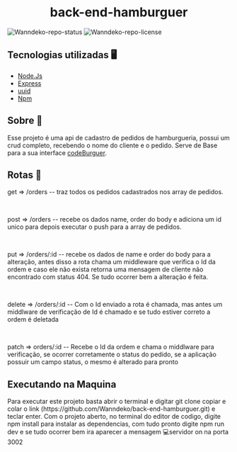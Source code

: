<h1 align=center>back-end-hamburguer</h1>

![Wanndeko-repo-status](https://img.shields.io/badge/Status-Finished-lightgrey?style=for-the-badge&logo=headspace&logoColor=green&color=lightgrey)
![Wanndeko-repo-license](https://img.shields.io/github/license/Luk4x/iManager-json-server?style=for-the-badge&logo=unlicense&logoColor=lightgrey)

<h2>Tecnologias utilizadas 🖥️</h2>
<ul>
  <li><a href=https://nodejs.org>Node.Js</a></li>
  <li><a href=https://www.npmjs.com/package/express>Express</a></li>
  <li><a href=https://www.npmjs.com/package/uuid/>uuid</a></li>
  <li><a href=https://www.npmjs.com/>Npm</a></li>
</ul>

<h2>Sobre 📃</h2>
<p> Esse projeto é uma api de cadastro de pedidos de hamburgueria, possui um crud completo,
recebendo o nome do cliente e o pedido. Serve de Base para a sua interface <a href=https://github.com/Wanndeko/front-burguer target="_blank">codeBurguer</a>.</p>

<h2>Rotas 📄</h2>
<p>get => /orders -- traz todos os pedidos cadastrados nos array de pedidos.</p><br>

<p>post => /orders -- recebe os dados name, order do body e adiciona um id unico para depois executar o push para a array de pedidos.</p><br>

<p>put => /orders/:id -- recebe os dados de name e order do body para a alteração, antes disso a rota chama um middleware que verifica o Id da ordem e caso ele não exista retorna uma mensagem de cliente não encontrado  com status 404. Se tudo ocorrer bem a alteração é feita.</p><br>

<p>delete => /orders/:id -- Com o Id enviado a rota é chamada, mas antes um middlware de verificação de Id é chamado e se tudo estiver correto a ordem é deletada </p><br>

<p>patch => orders/:id -- Recebe o Id da ordem e chama o middlware para verificação, se ocorrer corretamente o status do pedido, se a aplicação possuir um campo status, o mesmo é alterado para pronto</p>

<h2>Executando na Maquina</h2>
<p>Para executar este projeto basta abrir o terminal e digitar git clone copiar e colar o link (https://github.com/Wanndeko/back-end-hamburguer.git) e teclar enter. Com o projeto aberto, no terminal do editor de codigo, digite npm install para instalar as dependencias, com tudo pronto digite npm run dev e se tudo ocorrer bem ira aparecer a  mensagem 💻servidor on na porta 3002</p>

